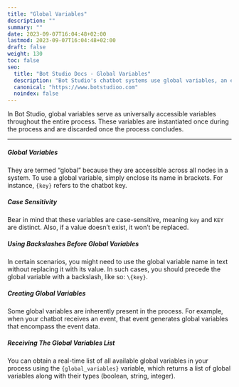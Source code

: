 ```yaml
---
title: "Global Variables"
description: ""
summary: ""
date: 2023-09-07T16:04:48+02:00
lastmod: 2023-09-07T16:04:48+02:00
draft: false
weight: 130
toc: false
seo:
  title: "Bot Studio Docs - Global Variables"
  description: "Bot Studio's chatbot systems use global variables, an easy-to-use variable manager system. Click here to learn more."
  canonical: "https://www.botstudioo.com"
  noindex: false
---
```


In Bot Studio, global variables serve as universally accessible variables throughout the entire process. These variables are instantiated once during the process and are discarded once the process concludes.

---

##### Global Variables

They are termed “global” because they are accessible across all nodes in a system. To use a global variable, simply enclose its name in brackets. For instance, `{key}` refers to the chatbot key.

##### Case Sensitivity

Bear in mind that these variables are case-sensitive, meaning `key` and `KEY` are distinct. Also, if a value doesn’t exist, it won’t be replaced.

##### Using Backslashes Before Global Variables

In certain scenarios, you might need to use the global variable name in text without replacing it with its value. In such cases, you should precede the global variable with a backslash, like so: `\{key}`.

##### Creating Global Variables

Some global variables are inherently present in the process. For example, when your chatbot receives an event, that event generates global variables that encompass the event data.

##### Receiving The Global Variables List

You can obtain a real-time list of all available global variables in your process using the `{global_variables}` variable, which returns a list of global variables along with their types (boolean, string, integer).
